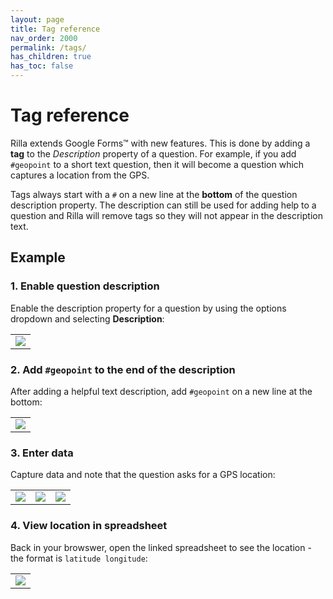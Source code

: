 ```yaml
---
layout: page
title: Tag reference
nav_order: 2000
permalink: /tags/
has_children: true
has_toc: false
---
```

# Tag reference

Rilla extends Google Forms™ with new features. This is done by adding a **tag** to the _Description_ property of a question. For example, if you add `#geopoint` to a short text question, then it will become a question which captures a location from the GPS.

Tags always start with a `#` on a new line at the **bottom** of the question description property. The description can still be used for adding help to a question and Rilla will remove tags so they will not appear in the description text.

## Example
### 1. Enable question description
Enable the description property for a question by using the options dropdown and selecting **Description**:
<table>
<tr>
<td><img src="{{ site.baseurl }}/assets/img/q_tags.png" /></td>
</tr>
</table>

### 2. Add `#geopoint` to the end of the description
After adding a helpful text description, add `#geopoint` on a new line at the bottom:
<table>
<tr>
<td><img src="{{ site.baseurl }}/assets/img/q_tags_0.png" /></td>
</tr>
</table>

### 3. Enter data
Capture data and note that the question asks for a GPS location:
<table>
<tr>
<td><img src="{{ site.baseurl }}/assets/img/q_tags_1.png" /></td>
<td><img src="{{ site.baseurl }}/assets/img/q_tags_2.png" /></td>
<td><img src="{{ site.baseurl }}/assets/img/q_tags_3.png" /></td>
</tr>
</table>

### 4. View location in spreadsheet
Back in your browswer, open the linked spreadsheet to see the location - the format is `latitude longitude`:
<table>
<tr>
<td><img src="{{ site.baseurl }}/assets/img/q_tags_4.png" /></td>
</tr>
</table>
